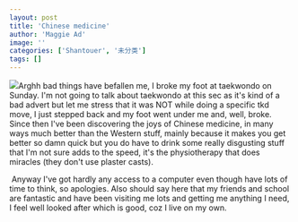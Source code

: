 ```yaml
---
layout: post
title: 'Chinese medicine'
author: 'Maggie Ad'
image: ''
categories: ['Shantouer', '未分类']
tags: []
---
```


![](http://static.flickr.com/24/58880097_ce5ee3199b_m.jpg)Arghh bad things have befallen me, I broke my foot at taekwondo on Sunday. I'm not going to talk about taekwondo at this sec as it's kind of a bad advert but let me stress that it was NOT while doing a specific tkd move, I just stepped back and my foot went under me and, well, broke. Since then I've been discovering the joys of Chinese medicine, in many ways much better than the Western stuff, mainly because it makes you get better so damn quick but you do have to drink some really disgusting stuff that I'm not sure adds to the speed, it's the physiotherapy that does miracles (they don't use plaster casts).

 Anyway I've got hardly any access to a computer even though have lots of time to think, so apologies. Also should say here that my friends and school are fantastic and have been visiting me lots and getting me anything I need, I feel well looked after which is good, coz I live on my own.